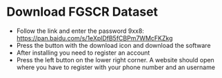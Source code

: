 # Download FGSCR Dataset

 - Follow the link and enter the password 9xx8:
https://pan.baidu.com/s/1eXplDfB5fCBPm7WMcFKZkg 
- Press the button with the download icon and download the software
- After installing you need to register an account
- Press the left button on the lower right corner. A website should open where you have to register with your phone number and an username 

